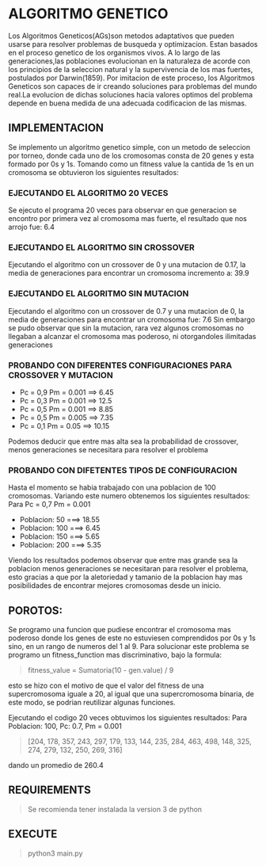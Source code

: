 
# ALGORITMO GENETICO 

Los Algoritmos Geneticos(AGs)son metodos adaptativos que pueden usarse para resolver problemas de busqueda y optimizacion. Estan basados en el proceso genetico de los organismos vivos. A lo largo de las generaciones,las poblaciones evolucionan en la naturaleza de acorde con los principios de la seleccion natural y la supervivencia de los mas fuertes, postulados por Darwin(1859). Por imitacion de este proceso, los Algoritmos Geneticos son capaces de ir creando soluciones para problemas del mundo real.La evolucion de dichas soluciones hacia valores optimos del problema depende en buena medida de una adecuada codificacion de las mismas.

## IMPLEMENTACION 

Se implemento un algoritmo genetico simple, con un metodo de seleccion por torneo, donde cada uno de los cromosomas consta de 20 genes y esta formado por 0s y 1s. Tomando como un fitness value la cantida de 1s en un cromosoma se obtuvieron los siguientes resultados:

### EJECUTANDO EL ALGORITMO 20 VECES

Se ejecuto el programa 20 veces para observar en que generacion se encontro por primera vez al cromosoma mas fuerte, el resultado que nos arrojo fue: 6.4

### EJECUTANDO EL ALGORITMO SIN CROSSOVER 
Ejecutando el algoritmo con un crossover de 0 y una mutacion de 0.17, la media de generaciones para encontrar un cromosoma incremento a: 39.9

### EJECUTANDO EL ALGORITMO SIN MUTACION
Ejecutando el algoritmo con un crossover de 0.7 y una mutacion de 0, la media de generaciones para encontrar un cromosoma fue: 7.6
Sin embargo se pudo observar que sin la mutacion, rara vez algunos cromosomas no llegaban a alcanzar el cromosoma mas poderoso, ni otorgandoles ilimitadas generaciones

### PROBANDO CON DIFERENTES CONFIGURACIONES PARA CROSSOVER Y MUTACION 
* Pc = 0,9  Pm = 0.001  ==> 6.45
* Pc = 0,3  Pm = 0.001  ==> 12.5
* Pc = 0,5  Pm = 0.001  ==> 8.85
* Pc = 0,5  Pm = 0.005  ==> 7.35
* Pc = 0,1  Pm = 0.05  ==> 10.15

Podemos deducir que entre mas alta sea la probabilidad de crossover, menos generaciones se necesitara para resolver el problema

### PROBANDO CON DIFETENTES TIPOS DE CONFIGURACION 
Hasta el momento se habia trabajado con una poblacion de 100 cromosomas. Variando este numero obtenemos los siguientes resultados: 
Para Pc = 0,7  Pm = 0.001

* Poblacion: 50 ===> 18.55
* Poblacion: 100 ===> 6.45
* Poblacion: 150 ===> 5.65
* Poblacion: 200 ===> 5.35

Viendo los resultados podemos observar que entre mas grande sea la poblacion menos generaciones se necesitaran para resolver el problema, esto gracias a que por la aletoriedad y tamanio de la poblacion hay mas posibilidades de encontrar mejores cromosomas desde un inicio.


## POROTOS:
Se programo una funcion que pudiese encontrar el cromosoma mas poderoso donde los genes de este no estuviesen comprendidos por 0s y 1s sino, en un rango de numeros del 1 al 9. Para solucionar este problema se programo un fitness_function mas discriminativo, bajo la formula:

> fitness_value = Sumatoria(10 - gen.value) / 9

esto se hizo con el motivo de que el valor del fitness de una supercromosoma iguale a 20, al igual que una supercromosoma binaria, de este modo, se podrian reutilizar algunas funciones.

Ejecutando el codigo 20 veces obtuvimos los siguientes resultados:
Para Poblacion: 100, Pc: 0.7, Pm = 0.001

> [204, 178, 357, 243, 297, 179, 133, 144, 235, 284, 463, 498, 148, 325, 274, 279, 132, 250, 269, 316]

dando un promedio de 260.4

## REQUIREMENTS 
> Se recomienda tener instalada la version 3 de python

## EXECUTE 
> python3 main.py

